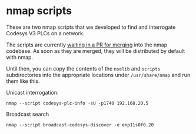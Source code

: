 # nmap scripts

These are two nmap scripts that we developed to find and interrogate Codesys V3
PLCs on a network.

The scripts are currently [waiting in a PR for merging](https://github.com/nmap/nmap/pull/2373)
into the nmap codebase. As soon as they are merged, they will be distributed by
default with nmap.

Until then, you can copy the contents of the `nselib` and `scripts`
subdirectories into the appropriate locations under `/usr/share/nmap` and run
them like this.

Unicast interrogation:

    nmap --script codesys-plc-info -sU -p1740 192.168.20.5

Broadcast search

    nmap --script broadcast-codesys-discover -e enp11s0f0.20
